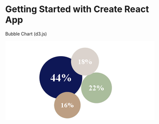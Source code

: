 # Getting Started with Create React App

Bubble Chart (d3.js)

![Animation](/src/assets/Animation.gif)
